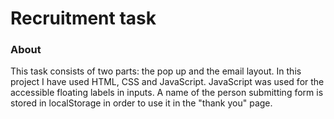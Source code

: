 # Recruitment task

### About
This task consists of two parts: the pop up and the email layout. In this project I have used HTML, CSS and JavaScript. JavaScript was used for the accessible floating labels in inputs. A name of the person submitting form is stored in localStorage in order to use it in the "thank you" page.
